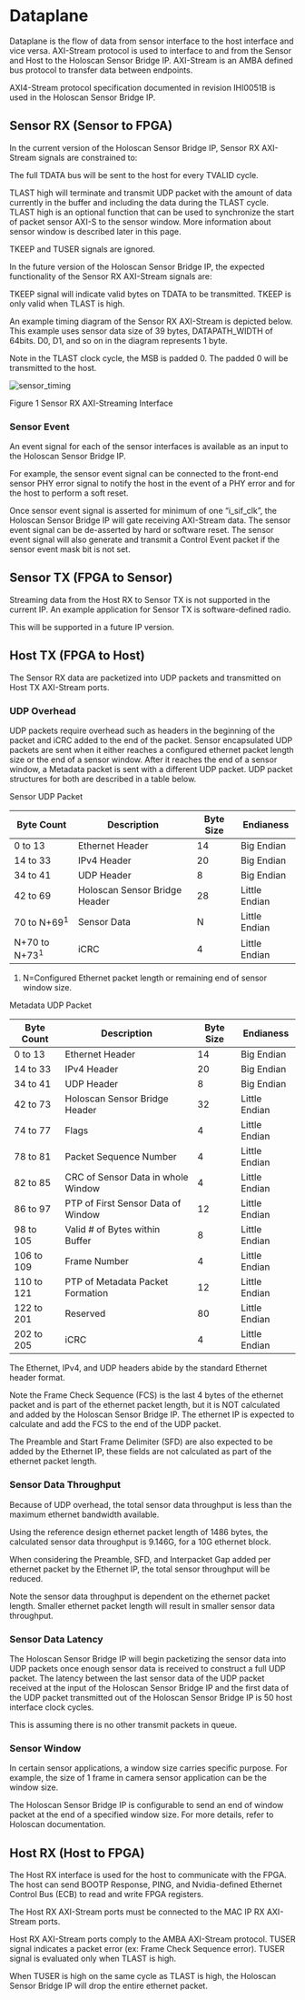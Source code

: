 # Dataplane

Dataplane is the flow of data from sensor interface to the host interface and vice
versa. AXI-Stream protocol is used to interface to and from the Sensor and Host to the
Holoscan Sensor Bridge IP. AXI-Stream is an AMBA defined bus protocol to transfer data
between endpoints.

AXI4-Stream protocol specification documented in revision IHI0051B is used in the
Holoscan Sensor Bridge IP.

## Sensor RX (Sensor to FPGA)

In the current version of the Holoscan Sensor Bridge IP, Sensor RX AXI-Stream signals
are constrained to:

The full TDATA bus will be sent to the host for every TVALID cycle.

TLAST high will terminate and transmit UDP packet with the amount of data currently in
the buffer and including the data during the TLAST cycle. TLAST high is an optional
function that can be used to synchronize the start of packet sensor AXI-S to the sensor
window. More information about sensor window is described later in this page.

TKEEP and TUSER signals are ignored.

In the future version of the Holoscan Sensor Bridge IP, the expected functionality of
the Sensor RX AXI-Stream signals are:

TKEEP signal will indicate valid bytes on TDATA to be transmitted. TKEEP is only valid
when TLAST is high.

An example timing diagram of the Sensor RX AXI-Stream is depicted below. This example
uses sensor data size of 39 bytes, DATAPATH_WIDTH of 64bits. D0, D1, and so on in the
diagram represents 1 byte.

Note in the TLAST clock cycle, the MSB is padded 0. The padded 0 will be transmitted to
the host.

![sensor_timing](sensor_timing.png)

Figure 1 Sensor RX AXI-Streaming Interface

### Sensor Event

An event signal for each of the sensor interfaces is available as an input to the
Holoscan Sensor Bridge IP.

For example, the sensor event signal can be connected to the front-end sensor PHY error
signal to notify the host in the event of a PHY error and for the host to perform a soft
reset.

Once sensor event signal is asserted for minimum of one “i_sif_clk”, the Holoscan Sensor
Bridge IP will gate receiving AXI-Stream data. The sensor event signal can be
de-asserted by hard or software reset. The sensor event signal will also generate and
transmit a Control Event packet if the sensor event mask bit is not set.

## Sensor TX (FPGA to Sensor)

Streaming data from the Host RX to Sensor TX is not supported in the current IP. An
example application for Sensor TX is software-defined radio.

This will be supported in a future IP version.

## Host TX (FPGA to Host)

The Sensor RX data are packetized into UDP packets and transmitted on Host TX AXI-Stream
ports.

### UDP Overhead

UDP packets require overhead such as headers in the beginning of the packet and iCRC
added to the end of the packet. Sensor encapsulated UDP packets are sent when it either
reaches a configured ethernet packet length size or the end of a sensor window. After it
reaches the end of a sensor window, a Metadata packet is sent with a different UDP
packet. UDP packet structures for both are described in a table below.

Sensor UDP Packet

| **Byte Count**          | **Description**               | **Byte Size** | **Endianess** |
| ----------------------- | ----------------------------- | ------------- | ------------- |
| 0 to 13                 | Ethernet Header               | 14            | Big Endian    |
| 14 to 33                | IPv4 Header                   | 20            | Big Endian    |
| 34 to 41                | UDP Header                    | 8             | Big Endian    |
| 42 to 69                | Holoscan Sensor Bridge Header | 28            | Little Endian |
| 70 to N+69<sup>1<sup>   | Sensor Data                   | N             | Little Endian |
| N+70 to N+73<sup>1<sup> | iCRC                          | 4             | Little Endian |

1. N=Configured Ethernet packet length or remaining end of sensor window size.

Metadata UDP Packet

| **Byte Count** | **Description**                    | **Byte Size** | **Endianess** |
| -------------- | ---------------------------------- | ------------- | ------------- |
| 0 to 13        | Ethernet Header                    | 14            | Big Endian    |
| 14 to 33       | IPv4 Header                        | 20            | Big Endian    |
| 34 to 41       | UDP Header                         | 8             | Big Endian    |
| 42 to 73       | Holoscan Sensor Bridge Header      | 32            | Little Endian |
| 74 to 77       | Flags                              | 4             | Little Endian |
| 78 to 81       | Packet Sequence Number             | 4             | Little Endian |
| 82 to 85       | CRC of Sensor Data in whole Window | 4             | Little Endian |
| 86 to 97       | PTP of First Sensor Data of Window | 12            | Little Endian |
| 98 to 105      | Valid # of Bytes within Buffer     | 8             | Little Endian |
| 106 to 109     | Frame Number                       | 4             | Little Endian |
| 110 to 121     | PTP of Metadata Packet Formation   | 12            | Little Endian |
| 122 to 201     | Reserved                           | 80            | Little Endian |
| 202 to 205     | iCRC                               | 4             | Little Endian |

The Ethernet, IPv4, and UDP headers abide by the standard Ethernet header format.

Note the Frame Check Sequence (FCS) is the last 4 bytes of the ethernet packet and is
part of the ethernet packet length, but it is NOT calculated and added by the Holoscan
Sensor Bridge IP. The ethernet IP is expected to calculate and add the FCS to the end of
the UDP packet.

The Preamble and Start Frame Delimiter (SFD) are also expected to be added by the
Ethernet IP, these fields are not calculated as part of the ethernet packet length.

### Sensor Data Throughput

Because of UDP overhead, the total sensor data throughput is less than the maximum
ethernet bandwidth available.

Using the reference design ethernet packet length of 1486 bytes, the calculated sensor
data throughput is 9.146G, for a 10G ethernet block.

When considering the Preamble, SFD, and Interpacket Gap added per ethernet packet by the
Ethernet IP, the total sensor throughput will be reduced.

Note the sensor data throughput is dependent on the ethernet packet length. Smaller
ethernet packet length will result in smaller sensor data throughput.

### Sensor Data Latency

The Holoscan Sensor Bridge IP will begin packetizing the sensor data into UDP packets
once enough sensor data is received to construct a full UDP packet. The latency between
the last sensor data of the UDP packet received at the input of the Holoscan Sensor
Bridge IP and the first data of the UDP packet transmitted out of the Holoscan Sensor
Bridge IP is 50 host interface clock cycles.

This is assuming there is no other transmit packets in queue.

### Sensor Window

In certain sensor applications, a window size carries specific purpose. For example, the
size of 1 frame in camera sensor application can be the window size.

The Holoscan Sensor Bridge IP is configurable to send an end of window packet at the end
of a specified window size. For more details, refer to Holoscan documentation.

## Host RX (Host to FPGA)

The Host RX interface is used for the host to communicate with the FPGA. The host can
send BOOTP Response, PING, and Nvidia-defined Ethernet Control Bus (ECB) to read and
write FPGA registers.

The Host RX AXI-Stream ports must be connected to the MAC IP RX AXI-Stream ports.

Host RX AXI-Stream ports comply to the AMBA AXI-Stream protocol. TUSER signal indicates
a packet error (ex: Frame Check Sequence error). TUSER signal is evaluated only when
TLAST is high.

When TUSER is high on the same cycle as TLAST is high, the Holoscan Sensor Bridge IP
will drop the entire ethernet packet.
